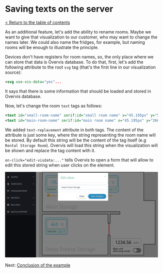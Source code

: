 # Saving texts on the server

[< Return to the table of contents](../../README.md)

As an additional feature, let's add the ability to rename rooms. Maybe we want to give that visualization to our customer, who may want to change the names later. We could also name the fridges, for example, but naming rooms will be enough to illustrate the principle.

Devices don't have registers for room names, so, the only place where we can store that data is Overvis database. To do that, first, let's add the following attribute to the root `svg` tag (that's the first line in our visualization source):

```xml
<svg use-vis-data="yes"...
```

It says that there is some information that should be loaded and stored in Overvis database.

Now, let's change the room `text` tags as follows:

```xml
<text id="small-room-name" serif:id="small room name" x="45.195px" y="550.539px" style="font-family:'DroidSans', 'Droid Sans', sans-serif;font-size:36px;fill:rgb(211,211,211);" text-replacement="small-room-name" on-click="edit-visdata:small-room-name">Rental Storage Room</text>
<text id="main-room-name" serif:id="main room name" x="45.195px" y="266.539px" style="font-family:'DroidSans', 'Droid Sans', sans-serif;font-size:36px;fill:rgb(211,211,211);" text-replacement="main-room-name" on-click="edit-visdata:main-room-name">Main Storage</text>
```

We added `text-replacement` attribute in both tags. The content of the attribute is just some key, where the string representing the room name will be stored. By default this string will be the content of the tag itself (e.g `Rental Storage Room`). Overvis will load this string when the visualization will be shown and replace the tag content with it.

`on-click="edit-visdata:..."` tells Overvis to open a form that will allow to edit this stored string when user clicks on the element.

![Renaming the room](img-rename-room.png)

Next: [Conclusion of the example](../07-conclusion/README.md)